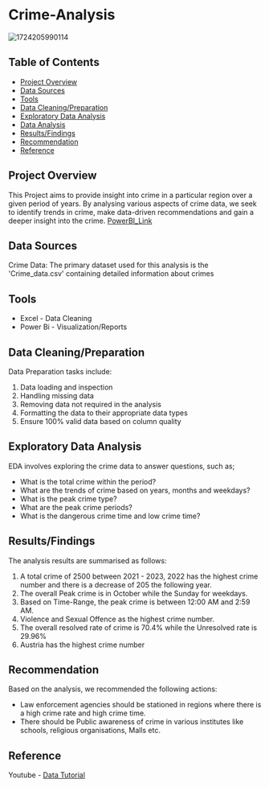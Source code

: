 # Crime-Analysis

![1724205990114](https://github.com/user-attachments/assets/6e9cbf7f-1165-40b6-bcb1-ace764fefb42)

## Table of Contents

- [Project Overview](#project-overview)
- [Data Sources](#data-sources)
- [Tools](#tools)
- [Data Cleaning/Preparation](#data-cleaning-preparation)
- [Exploratory Data Analysis](#exploratory-data-analysis)
- [Data Analysis](#data-analysis)
- [Results/Findings](#results-findings)
- [Recommendation](#recommendation)
- [Reference](#reference)

## Project Overview
 This Project aims to provide insight into crime in a particular region over a given period of years. By analysing various aspects of crime data, we seek to identify trends in crime, make data-driven recommendations and gain a deeper insight into the crime.
 [PowerBI_Link](https://app.powerbi.com/groups/me/reports/40415ea6-1c67-45c5-817c-1664ac6f26b2/afbd79c49c617fd434ec?experience=power-bi)

 ## Data Sources
 Crime Data: The primary dataset used for this analysis is the 'Crime_data.csv' containing detailed information about crimes

 ## Tools
 - Excel - Data Cleaning
 - Power Bi - Visualization/Reports

## Data Cleaning/Preparation
Data Preparation tasks include:
1. Data loading and inspection
2. Handling missing data
3. Removing data not required in the analysis
4. Formatting the data to their appropriate data types
5. Ensure 100% valid data based on column quality

## Exploratory Data Analysis
 EDA involves exploring the crime data to answer questions, such as;
 - What is the total crime within the period?
 - What are the trends of crime based on years, months and weekdays?
 - What is  the peak crime type?
 - What are the peak crime periods?
 - What is the dangerous crime time and low crime time?

## Results/Findings
The analysis results are summarised as follows:
1. A total crime of 2500 between 2021 - 2023, 2022 has the highest crime number and there is a decrease of 205 the following year.
2. The overall Peak crime is in October while the Sunday for weekdays.
3. Based on Time-Range, the peak crime is between 12:00 AM and 2:59 AM.
4. Violence and Sexual Offence as the highest crime number.
5. The overall resolved rate of crime is 70.4% while the Unresolved rate is 29.96%
6. Austria has the highest crime number

## Recommendation
Based on the analysis, we recommended the following actions:
-  Law enforcement agencies should be stationed in regions where there is a high crime rate and high crime time.
-  There should be Public awareness of crime in various institutes like schools, religious organisations, Malls etc.


## Reference
Youtube - [Data Tutorial](https://youtu.be/c8S17REk-IA?si=4gbWlFSvefxfXCXH)
 
